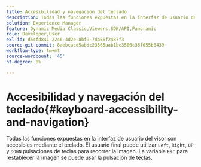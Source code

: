 ```yaml
---
title: Accesibilidad y navegación del teclado
description: Todas las funciones expuestas en la interfaz de usuario del visor son accesibles mediante el teclado.
solution: Experience Manager
feature: Dynamic Media Classic,Viewers,SDK/API,Panoramic
role: Developer,User
exl-id: d54fd841-2246-4d2e-8bf9-7da56f2487f3
source-git-commit: 8aebcacd5abdc23565aab1bc3506c36f055b6439
workflow-type: tm+mt
source-wordcount: '45'
ht-degree: 0%

---
```


# Accesibilidad y navegación del teclado{#keyboard-accessibility-and-navigation}

Todas las funciones expuestas en la interfaz de usuario del visor son accesibles mediante el teclado.
El usuario final puede utilizar `Left`, `Right`, `UP` y `DOWN` pulsaciones de teclas para recorrer la imagen.
La variable `Esc` para restablecer la imagen se puede usar la pulsación de teclas.

